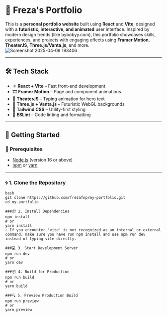 # 🚀 Freza's Portfolio

This is a **personal portfolio website** built using **React** and **Vite**, designed with a **futuristic, interactive, and animated** user interface. Inspired by modern design trends (like bybobyy.com), this portfolio showcases skills, experiences, and projects with engaging effects using **Framer Motion**, **TheaterJS**, **Three.js/Vanta.js**, and more.
![Screenshot 2025-04-09 193406](https://github.com/user-attachments/assets/d68bd257-4e69-4afb-858d-64d3a71d9e5f)

---

## 🛠 Tech Stack

- ⚛️ **React + Vite** – Fast front-end development
- 🎞 **Framer Motion** – Page and component animations
- 🎹 **TheaterJS** – Typing animation for hero text
- 🌌 **Three.js + Vanta.js** – Futuristic WebGL backgrounds
- 💨 **Tailwind CSS** – Utility-first styling
- 🧹 **ESLint** – Code linting and formatting
---

## 🚀 Getting Started

### 🔧 Prerequisites

- [Node.js](https://nodejs.org/) (version 16 or above)
- [npm](https://www.npmjs.com/) or [yarn](https://yarnpkg.com/)

---

### 🌀 1. Clone the Repository

```
bash
git clone https://github.com/frezafnp/my-portfolio.git
cd my-portfolio

###📦 2. Install Dependencies
npm install
# or
yarn install
⚠️ If you encounter 'vite' is not recognized as an internal or external command, make sure you have run npm install and use npm run dev instead of typing vite directly.

###💻 3. Start Development Server
npm run dev
# or
yarn dev

###📦 4. Build for Production
npm run build
# or
yarn build

###🔍 5. Preview Production Build
npm run preview
# or
yarn preview



